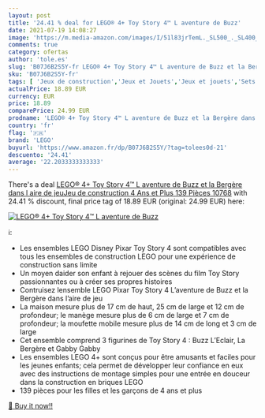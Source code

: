 ```yaml
---
layout: post
title: '24.41 % deal for LEGO® 4+ Toy Story 4™ L aventure de Buzz'
date: 2021-07-19 14:08:27
image: 'https://m.media-amazon.com/images/I/51l83jrTemL._SL500_._SL400_.jpg'
comments: true
category: ofertas
author: 'tole.es'
slug: 'B07J6B2S5Y-fr LEGO® 4+ Toy Story 4™ L aventure de Buzz et la Bergère...'
sku: 'B07J6B2S5Y-fr'
tags: [ 'Jeux de construction','Jeux et Jouets','Jeux et jouets','Sets de jeux de construction','lego','lego®', ]
actualPrice: 18.89 EUR
currency: EUR
price: 18.89
comparePrice: 24.99 EUR
prodname: 'LEGO® 4+ Toy Story 4™ L aventure de Buzz et la Bergère dans l aire de jeuJeu de construction  4 Ans et Plus  139 Pièces 10768'
country: 'fr'
flag: '🇫🇷'
brand: 'LEGO'
buyurl: 'https://www.amazon.fr/dp/B07J6B2S5Y/?tag=tolees0d-21'
descuento: '24.41'
average: '22.2033333333333'
---
```


There's a deal [LEGO® 4+ Toy Story 4™ L aventure de Buzz et la Bergère dans l aire de jeuJeu de construction  4 Ans et Plus  139 Pièces 10768](https://www.amazon.fr/dp/B07J6B2S5Y/?tag=tolees0d-21)  with  24.41 % discount, final price tag of  18.89 EUR (original: 24.99 EUR) here:

[![LEGO® 4+ Toy Story 4™ L aventure de Buzz](https://m.media-amazon.com/images/I/51l83jrTemL._SL500_._SL400_.jpg)](https://www.amazon.fr/dp/B07J6B2S5Y/?tag=tolees0d-21)

ℹ️:

- Les ensembles LEGO Disney Pixar Toy Story 4 sont compatibles avec tous les ensembles de construction LEGO pour une expérience de construction sans limite
- Un moyen daider son enfant à rejouer des scènes du film Toy Story passionnantes ou à créer ses propres histoires
- Contruisez lensemble LEGO Pixar Toy Story 4 L’aventure de Buzz et la Bergère dans l’aire de jeu
- La maison mesure plus de 17 cm de haut, 25 cm de large et 12 cm de profondeur; le manège mesure plus de 6 cm de large et 7 cm de profondeur; la moufette mobile mesure plus de 14 cm de long et 3 cm de large
- Cet ensemble comprend 3 figurines de Toy Story 4 : Buzz L’Eclair, La Bergère et Gabby Gabby
- Les ensembles LEGO 4+ sont conçus pour être amusants et faciles pour les jeunes enfants; cela permet de développer leur confiance en eux avec des instructions de montage simples pour une entrée en douceur dans la construction en briques LEGO
- 139 pièces pour les filles et les garçons de 4 ans et plus

[🛒 Buy it now!!](https://www.amazon.fr/dp/B07J6B2S5Y/?tag=tolees0d-21)
